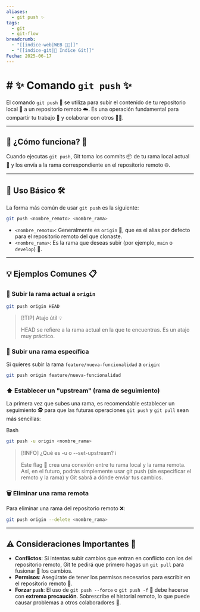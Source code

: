 ```yaml
---
aliases:
  - git push ✨
tags:
  - git
  - git-flow
breadcrumb:
  - "[[indice-web|WEB 🔗📝]]"
  - "[[indice-git|🌳 Índice Git]]"
Fecha: 2025-06-17
---
```

# # ✨ Comando `git push` ✨

El comando `git push` 🚀 se utiliza para subir el contenido de tu repositorio local 🏡 a un repositorio remoto ☁️. Es una operación fundamental para compartir tu trabajo 🤝 y colaborar con otros 🧑‍💻.

---

## 📌 ¿Cómo funciona? 🤔

Cuando ejecutas `git push`, Git toma los commits 📦 de tu rama local actual 📍 y los envía a la rama correspondiente en el repositorio remoto 🌐.

---

## 📝 Uso Básico 🛠️

La forma más común de usar `git push` es la siguiente:

```bash
git push <nombre_remoto> <nombre_rama>
```

- `<nombre_remoto>`: Generalmente es `origin` 🔗, que es el alias por defecto para el repositorio remoto del que clonaste.
- `<nombre_rama>`: Es la rama que deseas subir (por ejemplo, `main` o `develop`) 🌿.

---

## 💡 Ejemplos Comunes 📋

### 🚀 Subir la rama actual a `origin`

```bash
git push origin HEAD
```

> [!TIP] Atajo útil 💡
> 
> HEAD se refiere a la rama actual en la que te encuentras. Es un atajo muy práctico.

### 🌟 Subir una rama específica

Si quieres subir la rama `feature/nueva-funcionalidad` a `origin`:

```bash
git push origin feature/nueva-funcionalidad
```

### ⬆️ Establecer un "upstream" (rama de seguimiento)

La primera vez que subes una rama, es recomendable establecer un seguimiento 🕵️ para que las futuras operaciones `git push` y `git pull` sean más sencillas:

Bash

```bash
git push -u origin <nombre_rama>
```

> [!INFO] ¿Qué es -u o --set-upstream? ℹ️
> 
> Este flag 🚩 crea una conexión entre tu rama local y la rama remota. Así, en el futuro, podrás simplemente usar git push (sin especificar el remoto y la rama) y Git sabrá a dónde enviar tus cambios.

### 🗑️ Eliminar una rama remota

Para eliminar una rama del repositorio remoto ❌:

```bash
git push origin --delete <nombre_rama>
```

---

## ⚠️ Consideraciones Importantes 🛑

- **Conflictos**: Si intentas subir cambios que entran en conflicto con los del repositorio remoto, Git te pedirá que primero hagas un `git pull` para fusionar 🔄 los cambios.
- **Permisos**: Asegúrate de tener los permisos necesarios para escribir en el repositorio remoto 🔑.
- **Forzar `push`**: El uso de `git push --force` o `git push -f` 🚨 debe hacerse con **extrema precaución**. Sobrescribe el historial remoto, lo que puede causar problemas a otros colaboradores 👥.